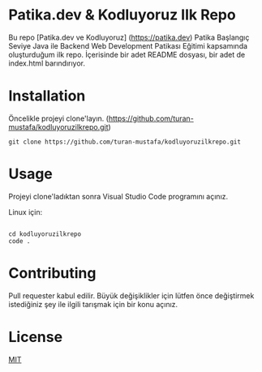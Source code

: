 # Patika.dev & Kodluyoruz Ilk Repo

Bu repo [Patika.dev ve Kodluyoruz] (https://patika.dev) Patika Başlangıç Seviye Java ile Backend Web Development Patikası Eğitimi kapsamında oluşturduğum ilk repo. İçerisinde bir adet README dosyası, bir adet de index.html barındırıyor.

# Installation

Öncelikle projeyi clone'layın. (https://github.com/turan-mustafa/kodluyoruzilkrepo.git)

```
git clone https://github.com/turan-mustafa/kodluyoruzilkrepo.git
```

# Usage

Projeyi clone'ladıktan sonra Visual Studio Code programını açınız.

Linux için:

```

cd kodluyoruzilkrepo
code .

```


# Contributing

Pull requester kabul edilir. Büyük değişiklikler için lütfen önce değiştirmek istediğiniz şey ile ilgili tarışmak için bir konu açınız.

# License

[MIT](https://choosealicense.com/licenses/mit/)
